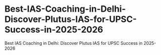 # Best-IAS-Coaching-in-Delhi-Discover-Plutus-IAS-for-UPSC-Success-in-2025-2026
Best IAS Coaching in Delhi: Discover Plutus IAS for UPSC Success in 2025-2026
